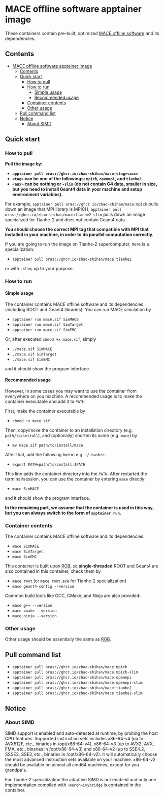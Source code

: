 # MACE offline software apptainer image

These containers contain pre-built, optimized [MACE offline software](https://github.com/zhao-shihan/MACE) and its dependencies.

## Contents

- [MACE offline software apptainer image](#mace-offline-software-apptainer-image)
  - [Contents](#contents)
  - [Quick start](#quick-start)
    - [How to pull](#how-to-pull)
    - [How to run](#how-to-run)
      - [Simple usage](#simple-usage)
      - [Recommended usage](#recommended-usage)
    - [Container contents](#container-contents)
    - [Other usage](#other-usage)
  - [Pull command list](#pull-command-list)
  - [Notice](#notice)
    - [About SIMD](#about-simd)

## Quick start

### How to pull

**Pull the image by:**

- **`apptainer pull oras://ghcr.io/zhao-shihan/mace:<tag><aux>`**
- **`<tag>` can be one of the followings: `mpich`, `openmpi`, and `tianhe2`.**
- **`<aux>` can be nothing or `-slim` (do not contain G4 data, smaller in size, but you need to install Geant4 data in your machine and setup environment variables).**

For example, `apptainer pull oras://ghcr.io/zhao-shihan/mace:mpich` pulls down an image that MPI library is MPICH, `apptainer pull oras://ghcr.io/zhao-shihan/mace:tianhe2-slim` pulls down an image specialized for Tianhe-2 and does not contain Geant4 data.

**You should choose the correct MPI tag that compatible with MPI that installed in your machine, in order to do parallel computation correctly.** 

If you are going to run the image on Tianhe-2 supercomputer, here is a specialization:

- `apptainer pull oras://ghcr.io/zhao-shihan/mace:tianhe2`

or with `-slim`, up to your purpose.

### How to run

#### Simple usage

The container contains MACE offline software and its dependencies (including ROOT and Geant4 libraries).
You can run MACE simulation by

- `apptainer run mace.sif SimMACE`
- `apptainer run mace.sif SimTarget`
- `apptainer run mace.sif SimEMC`

Or, after executed `chmod +x mace.sif`, simply

- `./mace.sif SimMACE`
- `./mace.sif SimTarget`
- `./mace.sif SimEMC`

and it should show the program interface.

#### Recommended usage

However, in some cases you may want to use the container from everywhere on you machine.
A recommended usage is to make the container executable and add it to `PATH`.

First, make the container executable by

- `chmod +x mace.sif`

Then, copy/move the container to an installation directory (e.g. `path/to/install`), and (optionally) shorten its name (e.g. `mace`) by

- `mv mace.sif path/to/install/mace`

After that, add the following line in e.g. `~/.bashrc`:

- `export PATH=path/to/install:$PATH`

This line adds the container directory into the `PATH`.
After restarted the terminal/session, you can use the container by entering `mace` directly:

- `mace SimMACE`
  
and it should show the program interface.

**In the remaining part, we assume that the container is used in this way, but you can always switch to the form of `apptainer run`.**

### Container contents

The container contains MACE offline software and its dependencies:

- `mace SimMACE`
- `mace SimTarget`
- `mace SimEMC`

This container is built upon [RGB](https://github.com/zhao-shihan/RGB-apptainer), so **single-threaded** ROOT and Geant4 are also contained in this container, check them by

- `mace root` (or `mace root.exe` for Tianhe-2 specialization)
- `mace geant4-config --version`

Common build tools like GCC, CMake, and Ninja are also provided:

- `mace g++ --version`
- `mace cmake --version`
- `mace ninja --version`

### Other usage

Other usage should be essentially the same as [RGB](https://github.com/zhao-shihan/RGB-apptainer).

## Pull command list

- `apptainer pull oras://ghcr.io/zhao-shihan/mace:mpich`
- `apptainer pull oras://ghcr.io/zhao-shihan/mace:mpich-slim`
- `apptainer pull oras://ghcr.io/zhao-shihan/mace:openmpi`
- `apptainer pull oras://ghcr.io/zhao-shihan/mace:openmpi-slim`
- `apptainer pull oras://ghcr.io/zhao-shihan/mace:tianhe2`
- `apptainer pull oras://ghcr.io/zhao-shihan/mace:tianhe2-slim`

## Notice

### About SIMD

SIMD support is enabled and auto-detected at runtime, by probing the host CPU features. Supported instruction sets includes x86-64-v4 (up to AVX512F, etc., binaries in /opt/x86-64-v4), x86-64-v3 (up to AVX2, AVX, FMA, etc., binaries in /opt/x86-64-v3) and x86-64-v2 (up to SSE4.2, SSSE3, SSE3, etc., binaries in /opt/x86-64-v2).
It will automatically choose the most advanced instruction sets available on your machine. x86-64-v2 should be available on almost all amd64 machines, except for you grandpa's.

For Tianhe-2 specialization the adaptive SIMD is not enabled and only one implementation compiled with `-march=ivybridge` is contained in the container.
